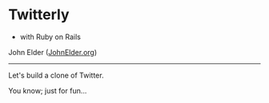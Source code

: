 Twitterly
========================================================


- with Ruby on Rails


John Elder ([JohnElder.org](http://JohnElder.org))
  
--------------------------------------------------------

Let's build a clone of Twitter.

You know; just for fun...